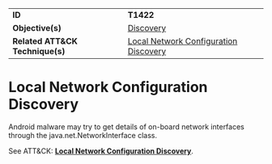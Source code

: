 |||
|---------|------------------------|
|**ID**|**T1422**|
|**Objective(s)**|[Discovery](https://github.com/MAECProject/malware-behaviors/tree/master/discovery)|
|**Related ATT&CK Technique(s)**|[Local Network Configuration Discovery](https://attack.mitre.org/techniques/T1422)|


Local Network Configuration Discovery
=====================================
Android malware may try to get details of on-board network interfaces through the java.net.NetworkInterface class. 

See ATT&CK: [**Local Network Configuration Discovery**](https://attack.mitre.org/techniques/T1422).